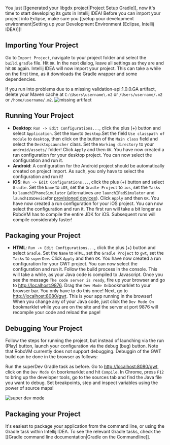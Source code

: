 You just [[generated your libgdx project|Project Setup Gradle]], now it's time to start developing its guts in Intellij IDEA! Before you can import your project into Eclipse, make sure you [[setup your development environment|Setting up your Development Environment (Eclipse, Intellij IDEA)]]!

## Importing Your Project
Go to `Import Project`, navigate to your project folder and select the `build.gradle` file. Hit `OK`. In the next dialog, leave all settings as they are and hit `OK` again. Intellij IDEA will now import your project. This can take a while on the first time, as it downloads the Gradle wrapper and some dependencies.

If you run into problems due to a missing validation-api:1.0.0.GA artifact, delete your Maven cache at `C:\Users\username\.m2` or `/Users/username/.m2` or `/home/username/.m2`.
![missing artifact](http://i.imgur.com/URxvrYe.png)

## Running Your Project

  * **Desktop**: `Run -> Edit Configurations...`, click the plus (+) button and select `Application`. Set the `Name`to `Desktop`.Set the field `Use classpath of module` to `desktop`, then click on the button of the `Main class` field and select the `DesktopLauncher` class. Set the `Working directory` to your `android/assets/` folder! Click `Apply` and then `OK`. You have now created a run configuration for your desktop project. You can now select the configuration and run it.
  * **Android**: A configuration for the Android project should be automatically created on project import. As such, you only have to select the configuration and run it!
  * **iOS**: `Run -> Edit Configurations...`, click the plus (+) button and select `Gradle`. Set the `Name` to `iOS`, set the `Gradle Project` to `ios`, set the `Tasks` to `launchIPhoneSimulator` (alternatives are `launchIPadSimulator` and `launchIOSDevice`for [provisioned devices](https://developer.apple.com/library/ios/documentation/ToolsLanguages/Conceptual/YourFirstAppStoreSubmission/ProvisionYourDevicesforDevelopment/ProvisionYourDevicesforDevelopment.html)). Click `Apply` and then `OK`. You have now created a run configuration for your iOS project. You can now select the configuration and run it. The first run will take a bit longer as RoboVM has to compile the entire JDK for iOS. Subsequent runs will compile considerably faster!
## Packaging your Project
  * **HTML**: `Run -> Edit Configurations...`, click the plus (+) button and select `Gradle`. Set the `Name` to `HTML`, set the `Gradle Project` to `gwt`, set the `Tasks` to `superDev`. Click `Apply` and then `OK`. You have now created a run configuration for your GWT project. You can now select the configuration and run it. Follow the build process in the console. This will take a while, as your Java code is compiled to Javascript. Once you see the message `The code server is ready`, fire up your browser and go to [http://localhost:9876](http://localhost:9876). Drag the `Dev Mode On`bookmarklet to your browser bar. You only have to do this once! Next, go to [http://localhost:8080/gwt](http://localhost:8080/gwt). This is your app running in the browser! When you change any of your Java code, just click the `Dev Mode On` bookmarklet while you are on the site and the server at port 9876 will recompile your code and reload the page!

## Debugging Your Project
Follow the steps for running the project, but instead of launching via the run (Play) button, launch your configuration via the debug (bug) button. Note that RoboVM currently does not support debugging. Debuggin of the GWT build can be done in the browser as follows:

Run the superDev Gradle task as before. Go to [http://localhost:8080/gwt](http://localhost:8080/gwt), click on the `Dev Mode On` boorkmarklet and hit `Compile`. In Chrome, press `F12` to bring up the developer tools, go to the sources tab and find the Java file you want to debug. Set breakpoints, step and inspect variables using the power of source maps!

![super dev mode](http://libgdx.badlogicgames.com/uploads/Screen%20Shot%202014-03-23%20at%2019.11.27-BkaIpjttPQ.png)

## Packaging your Project
It's easiest to package your application from the command line, or using the Gradle task within Intellij IDEA. To see the relevant Gradle tasks, check the [[Gradle command line documentation|Gradle on the Commandline]].
